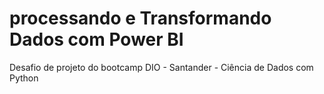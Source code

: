 # processando e Transformando Dados com Power BI
Desafio de projeto do bootcamp DIO - Santander - Ciência de Dados com Python
